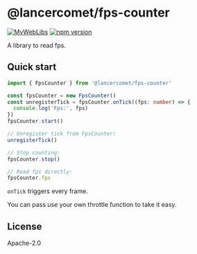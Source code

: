 # @lancercomet/fps-counter

[![MyWebLibs](https://github.com/LancerComet/MyWebLibs/workflows/Test/badge.svg)](https://github.com/LancerComet/MyWebLibs/actions)
[![npm version](https://badge.fury.io/js/@lancercomet%2Ffps-counter.svg)](https://badge.fury.io/js/@lancercomet%2Ffps-counter)

A library to read fps.

## Quick start

```ts
import { FpsCounter } from '@lancercomet/fps-counter'

const fpsCounter = new FpsCounter()
const unregisterTick = fpsCounter.onTick((fps: number) => {
  console.log('Fps:', fps)  
})
fpsCounter.start()

// Unregister tick from FpsCounter:
unregisterTick()

// Stop counting:
fpsCounter.stop()

// Read fps directly:
fpsCounter.fps
```

`onTick` triggers every frame.

You can pass use your own throttle function to take it easy. 

## License

Apache-2.0
